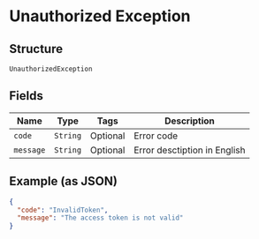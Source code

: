 
# Unauthorized Exception

## Structure

`UnauthorizedException`

## Fields

| Name | Type | Tags | Description |
|  --- | --- | --- | --- |
| `code` | `String` | Optional | Error code |
| `message` | `String` | Optional | Error desctiption in English |

## Example (as JSON)

```json
{
  "code": "InvalidToken",
  "message": "The access token is not valid"
}
```


